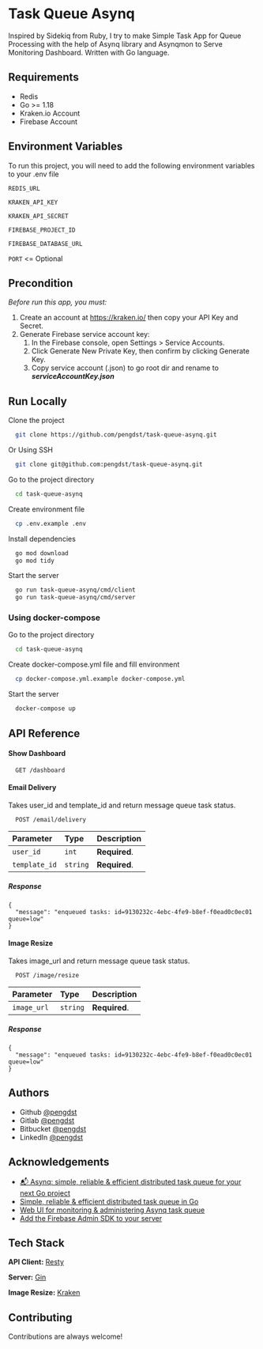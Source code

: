 
# Task Queue Asynq

Inspired by Sidekiq from Ruby, I try to make Simple Task App for Queue Processing with the help of Asynq library and Asynqmon to Serve Monitoring Dashboard. Written with Go language.

## Requirements

- Redis
- Go >= 1.18
- Kraken.io Account
- Firebase Account

## Environment Variables

To run this project, you will need to add the following environment variables to your .env file

`REDIS_URL`

`KRAKEN_API_KEY`

`KRAKEN_API_SECRET`

`FIREBASE_PROJECT_ID`

`FIREBASE_DATABASE_URL`

`PORT` <= Optional

## Precondition
_Before run this app, you must:_
1. Create an account at https://kraken.io/ then copy your API Key and Secret.
2. Generate Firebase service account key:
   1. In the Firebase console, open Settings > Service Accounts.
   2. Click Generate New Private Key, then confirm by clicking Generate Key.
   3. Copy service account (.json) to go root dir and rename to **_serviceAccountKey.json_**



## Run Locally

Clone the project

```bash
  git clone https://github.com/pengdst/task-queue-asynq.git
```

Or Using SSH

```bash
  git clone git@github.com:pengdst/task-queue-asynq.git
```

Go to the project directory

```bash
  cd task-queue-asynq
```

Create environment file

```bash
  cp .env.example .env 
```

Install dependencies

```bash
  go mod download
  go mod tidy
```

Start the server

```bash
  go run task-queue-asynq/cmd/client
  go run task-queue-asynq/cmd/server
```

### Using docker-compose

Go to the project directory

```bash
  cd task-queue-asynq
```

Create docker-compose.yml file and fill environment 

```bash
  cp docker-compose.yml.example docker-compose.yml 
```

Start the server

```bash
  docker-compose up
```

## API Reference

#### Show Dashboard

```http
  GET /dashboard
```

#### Email Delivery
Takes user_id and template_id and return message queue task status.

```http
  POST /email/delivery
```

| Parameter      | Type     | Description                       |
| :------------- | :------- | :-------------------------------- |
| `user_id`      | `int`    | **Required**.                     |
| `template_id`  | `string` | **Required**.                     |

##### Response


```http
{
  "message": "enqueued tasks: id=9130232c-4ebc-4fe9-b8ef-f0ead0c0ec01 queue=low"
}
```

#### Image Resize
Takes image_url and return message queue task status.

```http
  POST /image/resize
```

| Parameter      | Type     | Description                       |
| :------------- | :------- | :-------------------------------- |
| `image_url`    | `string` | **Required**.                     |

##### Response


```http
{
  "message": "enqueued tasks: id=9130232c-4ebc-4fe9-b8ef-f0ead0c0ec01 queue=low"
}
```


## Authors

- Github [@pengdst](https://www.github.com/pengdst)
- Gitlab [@pengdst](https://www.gitlab.com/pengdst)
- Bitbucket [@pengdst](https://www.bitbucket.com/pengdst)
- LinkedIn [@pengdst](https://www.linkedin.com/in/pengdst/)


## Acknowledgements

 - [📬 Asynq: simple, reliable & efficient distributed task queue for your next Go project](https://dev.to/koddr/asynq-simple-reliable-efficient-distributed-task-queue-for-your-next-go-project-4jhg)
 - [Simple, reliable & efficient distributed task queue in Go](https://github.com/hibiken/asynq)
 - [Web UI for monitoring & administering Asynq task queue](https://github.com/hibiken/asynqmon)
 - [Add the Firebase Admin SDK to your server](https://firebase.google.com/docs/admin/setup?hl=en&authuser=0#go_1)

## Tech Stack

**API Client:** [Resty](https://github.com/go-resty/resty)

**Server:** [Gin](https://github.com/gin-gonic/gin)

**Image Resize:** [Kraken](https://kraken.io)

## Contributing

Contributions are always welcome!